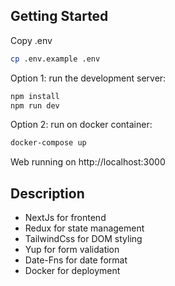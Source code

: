 ## Getting Started

Copy .env
```bash
cp .env.example .env
```

Option 1: run the development server:
```bash
npm install
npm run dev
```

Option 2: run on docker container:
```bash
docker-compose up
```

Web running on http://localhost:3000

## Description

- NextJs for frontend  
- Redux for state management  
- TailwindCss for DOM styling  
- Yup for form validation
- Date-Fns for date format
- Docker for deployment
